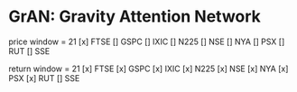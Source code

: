 # GrAN: Gravity Attention Network 

price 
window = 21
[x] FTSE
[] GSPC
[] IXIC
[] N225
[] NSE 
[] NYA 
[] PSX 
[] RUT 
[] SSE 

return
window = 21
[x] FTSE
[x] GSPC
[x] IXIC
[x] N225
[x] NSE 
[x] NYA 
[x] PSX 
[x] RUT 
[] SSE 
